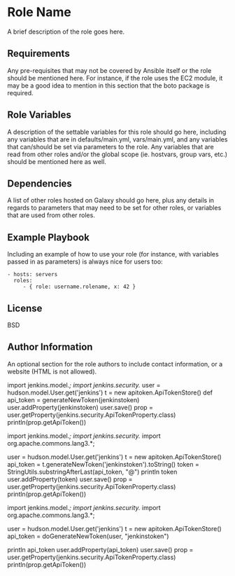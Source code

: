 Role Name
=========

A brief description of the role goes here.

Requirements
------------

Any pre-requisites that may not be covered by Ansible itself or the role should be mentioned here. For instance, if the role uses the EC2 module, it may be a good idea to mention in this section that the boto package is required.

Role Variables
--------------

A description of the settable variables for this role should go here, including any variables that are in defaults/main.yml, vars/main.yml, and any variables that can/should be set via parameters to the role. Any variables that are read from other roles and/or the global scope (ie. hostvars, group vars, etc.) should be mentioned here as well.

Dependencies
------------

A list of other roles hosted on Galaxy should go here, plus any details in regards to parameters that may need to be set for other roles, or variables that are used from other roles.

Example Playbook
----------------

Including an example of how to use your role (for instance, with variables passed in as parameters) is always nice for users too:

    - hosts: servers
      roles:
         - { role: username.rolename, x: 42 }

License
-------

BSD

Author Information
------------------

An optional section for the role authors to include contact information, or a website (HTML is not allowed).









import jenkins.model.*;
import jenkins.security.*
user = hudson.model.User.get('jenkins')
t = new apitoken.ApiTokenStore()
def api_token = generateNewToken(jenkinstoken)
user.addProperty(jenkinstoken)
user.save()
prop = user.getProperty(jenkins.security.ApiTokenProperty.class)
println(prop.getApiToken())

import jenkins.model.*;
import jenkins.security.*
import org.apache.commons.lang3.*;

user = hudson.model.User.get('jenkins')
t =  new apitoken.ApiTokenStore()
api_token = t.generateNewToken('jenkinstoken').toString()
token = StringUtils.substringAfterLast(api_token, "@")
println token
user.addProperty(token)
user.save()
prop = user.getProperty(jenkins.security.ApiTokenProperty.class)
println(prop.getApiToken())

import jenkins.model.*;
import jenkins.security.*
import org.apache.commons.lang3.*;

user = hudson.model.User.get('jenkins')
t =  new apitoken.ApiTokenStore()
api_token = doGenerateNewToken(user, "jenkinstoken")

println api_token
user.addProperty(api_token)
user.save()
prop = user.getProperty(jenkins.security.ApiTokenProperty.class)
println(prop.getApiToken())
